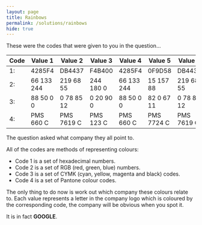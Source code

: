 ```yaml
---
layout: page
title: Rainbows
permalink: /solutions/rainbows
hide: true
---
```


These were the codes that were given to you in the question...

| Code | Value 1    | Value 2    | Value 3   | Value 4    | Value 5    | Value 6    |
|------|------------|------------|-----------|------------|------------|------------|
| 1:   | 4285F4     | DB4437     | F4B400    | 4285F4     | 0F9D58     | DB4437     |
| 2:   | 66 133 244 | 219 68 55  | 244 180 0 | 66 133 244 | 15 157 88  | 219 68 55  |
| 3:   | 88 50 0 0  | 0 78 85 12 | 0 20 90 0 | 88 50 0 0  | 82 0 67 11 | 0 78 85 12 |
| 4:   | PMS 660 C  | PMS 7619 C | PMS 123 C | PMS 660 C  | PMS 7724 C | PMS 7619 C |

The question asked what company they all point to.

All of the codes are methods of representing colours:

* Code 1 is a set of hexadecimal numbers.
* Code 2 is a set of RGB (red, green, blue) numbers.
* Code 3 is a set of CYMK (cyan, yellow, magenta and black) codes.
* Code 4 is a set of Pantone colour codes.

The only thing to do now is work out which company these colours relate to.
Each value represents a letter in the company logo which is coloured by the
corresponding code, the company will be obvious when you spot it.

It is in fact **GOOGLE**.